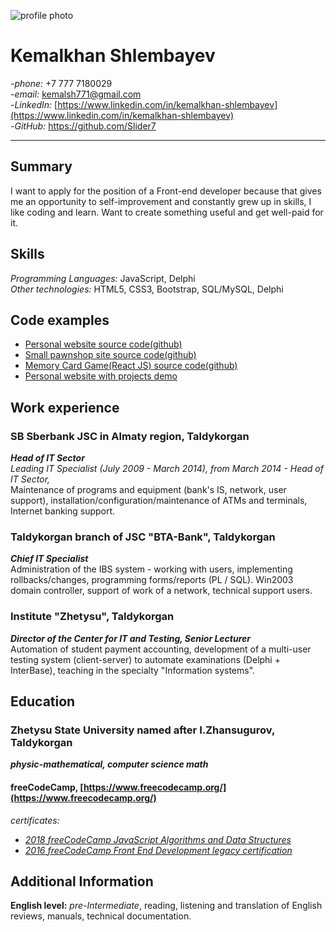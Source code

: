 ![profile photo](http://kemal.kz/img/proger.jpg)  
# Kemalkhan Shlembayev 
-*phone:* +7 777 7180029  
-*email:* <kemalsh771@gmail.com>  
-*LinkedIn:* [https://www.linkedin.com/in/kemalkhan-shlembayev](https://www.linkedin.com/in/kemalkhan-shlembayev)  
-*GitHub:* https://github.com/Slider7

----------

## Summary  
I want to apply for the position of a Front-end developer because that gives me an opportunity to self-improvement and constantly grew up in skills, I like coding and learn. Want to create something useful and get well-paid for it.  

## Skills  
*Programming Languages:* JavaScript, Delphi  
*Other technologies:* HTML5, CSS3, Bootstrap, SQL/MySQL, Delphi

## Code examples  
- [Personal website source code(github)](https://github.com/Slider7/My-personal-site)  
- [Small pawnshop site source code(github)](https://github.com/Slider7/VALombard)  
- [Memory Card Game(React JS) source code(github)](https://github.com/Slider7/memo-cards)  
- [Personal website with projects demo](http://kemal.kz/)

## Work experience
### SB Sberbank JSC in Almaty region, Taldykorgan
***Head of IT Sector***  
*Leading IT Specialist (July 2009 - March 2014), from March 2014 - Head of IT Sector,*  
Maintenance of programs and equipment (bank's IS, network, user support), installation/configuration/maintenance of ATMs and
terminals, Internet banking support.
### Taldykorgan branch of JSC "BTA-Bank", Taldykorgan
***Chief IT Specialist***  
Administration of the IBS system - working with users, implementing rollbacks/changes, programming forms/reports (PL / SQL). 
Win2003 domain controller, support of work of a network, technical support users.  
### Institute "Zhetysu", Taldykorgan
***Director of the Center for IT and Testing, Senior Lecturer***  
Automation of student payment accounting, development of a multi-user testing system (client-server) to automate examinations (Delphi + InterBase), teaching in the specialty "Information systems".

## Education  
### Zhetysu State University named after I.Zhansugurov, Taldykorgan
***physic-mathematical, computer science math***
#### freeCodeCamp, [https://www.freecodecamp.org/](https://www.freecodecamp.org/)
*certificates:*  
- [*2018 freeCodeCamp JavaScript Algorithms and Data Structures*](https://www.freecodecamp.org/certification/slider7/javascript-algorithms-and-data-structures)  
- [*2016 freeCodeCamp Front End Development legacy certification*](https://www.freecodecamp.org/certification/slider7/legacy-front-end)

## Additional Information  
**English level:** *pre-Intermediate*, reading, listening and translation of English reviews, manuals, technical documentation.

